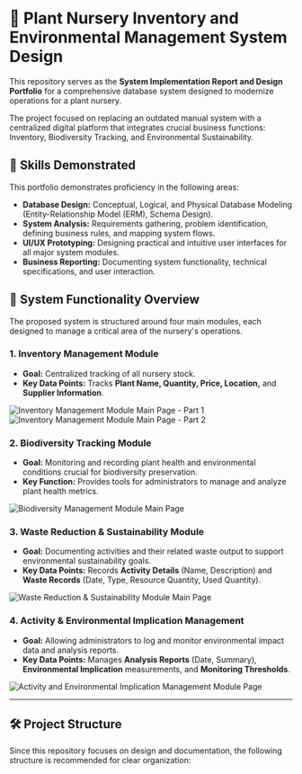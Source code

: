 # 🌿 Plant Nursery Inventory and Environmental Management System Design

This repository serves as the **System Implementation Report and Design Portfolio** for a comprehensive database system designed to modernize operations for a plant nursery.

The project focused on replacing an outdated manual system with a centralized digital platform that integrates crucial business functions: Inventory, Biodiversity Tracking, and Environmental Sustainability.

## 🌟 Skills Demonstrated

This portfolio demonstrates proficiency in the following areas:

* **Database Design:** Conceptual, Logical, and Physical Database Modeling (Entity-Relationship Model (ERM), Schema Design).
* **System Analysis:** Requirements gathering, problem identification, defining business rules, and mapping system flows.
* **UI/UX Prototyping:** Designing practical and intuitive user interfaces for all major system modules.
* **Business Reporting:** Documenting system functionality, technical specifications, and user interaction.

## 🚀 System Functionality Overview

The proposed system is structured around four main modules, each designed to manage a critical area of the nursery's operations.

### 1. Inventory Management Module

* **Goal:** Centralized tracking of all nursery stock.
* **Key Data Points:** Tracks **Plant Name, Quantity, Price, Location,** and **Supplier Information**.

![Inventory Management Module Main Page - Part 1](design-screenshots/Figure%205.1%20Inventory%20Management%20Module%20Main%20Page%20-%20Part%201.jpg-2e06722e-9535-4559-9d6b-3e25de3cce3f)
![Inventory Management Module Main Page - Part 2](design-screenshots/Figure%205.2%20Inventory%20Management%20Module%20Main%20Page%20-%20Part%202.jpg-291a9665-3975-4632-9e00-e6c799ea0f4f)

### 2. Biodiversity Tracking Module

* **Goal:** Monitoring and recording plant health and environmental conditions crucial for biodiversity preservation.
* **Key Function:** Provides tools for administrators to manage and analyze plant health metrics.

![Biodiversity Management Module Main Page](design-screenshots/Figure%205.3%20Biodiversity%20Management%20Module%20Main%20Page.jpg-afbded1d-6372-426f-b2de-1691d0e7d647)

### 3. Waste Reduction & Sustainability Module

* **Goal:** Documenting activities and their related waste output to support environmental sustainability goals.
* **Key Data Points:** Records **Activity Details** (Name, Description) and **Waste Records** (Date, Type, Resource Quantity, Used Quantity).

![Waste Reduction & Sustainability Module Main Page](design-screenshots/Figure%205.4%20Waste%20Reduction%20&%20Sustainability%20Module%20Main%20Page.jpg-c8f1d29c-3e48-4e0c-bc90-285e7f96b296)

### 4. Activity & Environmental Implication Management

* **Goal:** Allowing administrators to log and monitor environmental impact data and analysis reports.
* **Key Data Points:** Manages **Analysis Reports** (Date, Summary), **Environmental Implication** measurements, and **Monitoring Thresholds**.

![Activity and Environmental Implication Management Module Page](design-screenshots/Figure%2.5%20Activity%20and%20Environmental%20Implication%20Management%20Module%20Page.jpg-40706413-edca-4348-973e-80633999829a)

---

## 🛠️ Project Structure

Since this repository focuses on design and documentation, the following structure is recommended for clear organization:
